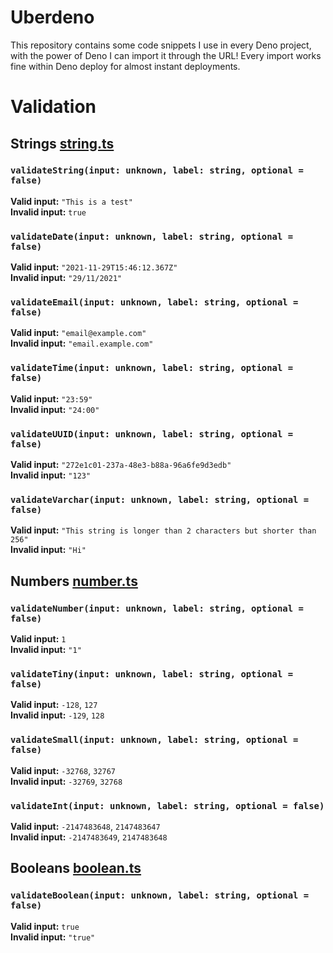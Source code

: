 # Uberdeno

This repository contains some code snippets I use in every Deno project, with
the power of Deno I can import it through the URL! Every import works fine
within Deno deploy for almost instant deployments.

# Validation

## Strings [string.ts](https://github.com/Schotsl/Uberdeno/blob/main/validation/string.ts)

### `validateString(input: unknown, label: string, optional = false)`

**Valid input:** `"This is a test"`\
**Invalid input:** `true`

### `validateDate(input: unknown, label: string, optional = false)`

**Valid input:** `"2021-11-29T15:46:12.367Z"`\
**Invalid input:** `"29/11/2021"`

### `validateEmail(input: unknown, label: string, optional = false)`

**Valid input:** `"email@example.com"`\
**Invalid input:** `"email.example.com"`

### `validateTime(input: unknown, label: string, optional = false)`

**Valid input:** `"23:59"`\
**Invalid input:** `"24:00"`

### `validateUUID(input: unknown, label: string, optional = false)`

**Valid input:** `"272e1c01-237a-48e3-b88a-96a6fe9d3edb"`\
**Invalid input:** `"123"`

### `validateVarchar(input: unknown, label: string, optional = false)`

**Valid input:**
`"This string is longer than 2 characters but shorter than 256"`\
**Invalid input:** `"Hi"`

## Numbers [number.ts](https://github.com/Schotsl/Uberdeno/blob/main/validation/number.ts)

### `validateNumber(input: unknown, label: string, optional = false)`

**Valid input:** `1`\
**Invalid input:** `"1"`

### `validateTiny(input: unknown, label: string, optional = false)`

**Valid input:** `-128`, `127`\
**Invalid input:** `-129`, `128`

### `validateSmall(input: unknown, label: string, optional = false)`

**Valid input:** `-32768`, `32767`\
**Invalid input:** `-32769`, `32768`

### `validateInt(input: unknown, label: string, optional = false)`

**Valid input:** `-2147483648`, `2147483647`\
**Invalid input:** `-2147483649`, `2147483648`

## Booleans [boolean.ts](https://github.com/Schotsl/Uberdeno/blob/main/validation/boolean.ts)

### `validateBoolean(input: unknown, label: string, optional = false)`

**Valid input:** `true`\
**Invalid input:** `"true"`
